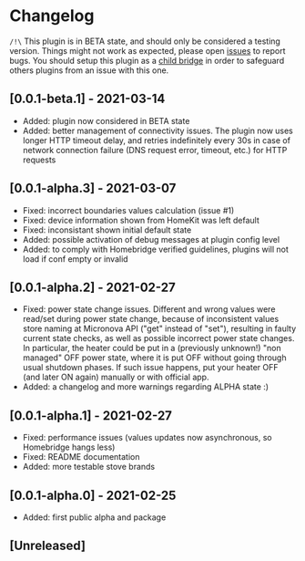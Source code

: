 # Changelog

`/!\` This plugin is in BETA state, and should only be considered a testing version. Things might not work as expected, please open [issues](https://github.com/securechicken/homebridge-micronova-agua-iot-stove/issues) to report bugs. You should setup this plugin as a [child bridge](https://github.com/homebridge/homebridge/wiki/Child-Bridges) in order to safeguard others plugins from an issue with this one.

## [0.0.1-beta.1] - 2021-03-14
- Added: plugin now considered in BETA state
- Added: better management of connectivity issues. The plugin now uses longer HTTP timeout delay, and retries indefinitely every 30s in case of network connection failure (DNS request error, timeout, etc.) for HTTP requests

## [0.0.1-alpha.3] - 2021-03-07
- Fixed: incorrect boundaries values calculation (issue #1)
- Fixed: device information shown from HomeKit was left default
- Fixed: inconsistant shown initial default state
- Added: possible activation of debug messages at plugin config level
- Added: to comply with Homebridge verified guidelines, plugins will not load if conf empty or invalid

## [0.0.1-alpha.2] - 2021-02-27
- Fixed: power state change issues. Different and wrong values were read/set during power state change, because of inconsistent values store naming at Micronova API ("get" instead of "set"), resulting in faulty current state checks, as well as possible incorrect power state changes. In particular, the heater could be put in a (previously unknown!) "non managed" OFF power state, where it is put OFF without going through usual shutdown phases. If such issue happens, put your heater OFF (and later ON again) manually or with official app.
- Added: a changelog and more warnings regarding ALPHA state :)

## [0.0.1-alpha.1] - 2021-02-27
- Fixed: performance issues (values updates now asynchronous, so Homebridge hangs less)
- Fixed: README documentation
- Added: more testable stove brands

## [0.0.1-alpha.0] - 2021-02-25
- Added: first public alpha and package

## [Unreleased]
